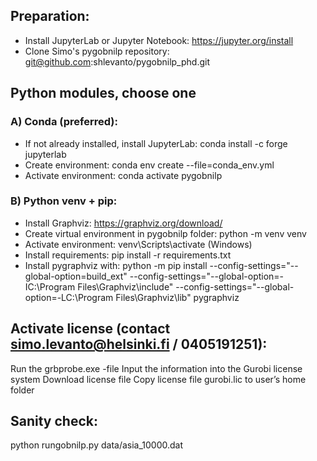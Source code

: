 ## Preparation:
- Install JupyterLab or Jupyter Notebook: https://jupyter.org/install 
- Clone Simo's pygobnilp repository: git@github.com:shlevanto/pygobnilp_phd.git

## Python modules, choose one
### A) Conda (preferred):
- If not already installed, install JupyterLab: conda install -c forge jupyterlab
- Create environment: conda env create --file=conda_env.yml
- Activate environment: conda activate pygobnilp

### B) Python venv + pip:
- Install Graphviz: https://graphviz.org/download/
- Create virtual environment in pygobnilp folder: python -m venv venv
- Activate environment: venv\Scripts\activate (Windows)
- Install requirements: pip install -r requirements.txt
- Install pygraphviz with: python -m pip install --config-settings="--global-option=build_ext" --config-settings="--global-option=-IC:\Program Files\Graphviz\include" --config-settings="--global-option=-LC:\Program Files\Graphviz\lib" pygraphviz

## Activate license (contact simo.levanto@helsinki.fi / 0405191251):
Run the grbprobe.exe -file
Input the information into the Gurobi license system
Download license file
Copy license file gurobi.lic to user’s home folder

## Sanity check:
python rungobnilp.py data/asia_10000.dat

